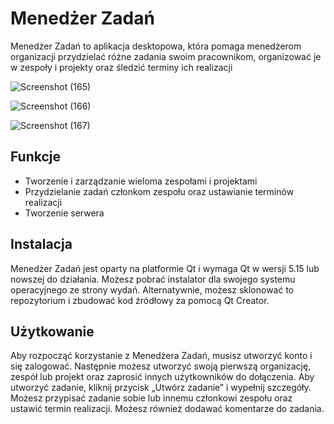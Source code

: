 # Menedżer Zadań

Menedżer Zadań to aplikacja desktopowa, która pomaga menedżerom organizacji przydzielać różne zadania swoim pracownikom, organizować je w zespoły i projekty oraz śledzić terminy ich realizacji

![Screenshot (165)](https://github.com/AdamSzczotka/TaskMenager_WSTI/SCREENSHOT/Welcome.png)

![Screenshot (166)](https://github.com/)

![Screenshot (167)](https://github.com/)

## Funkcje

- Tworzenie i zarządzanie wieloma zespołami i projektami
- Przydzielanie zadań członkom zespołu oraz ustawianie terminów realizacji
- Tworzenie serwera

## Instalacja

Menedżer Zadań jest oparty na platformie Qt i wymaga Qt w wersji 5.15 lub nowszej do działania. Możesz pobrać instalator dla swojego systemu operacyjnego ze strony wydań. Alternatywnie, możesz sklonować to repozytorium i zbudować kod źródłowy za pomocą Qt Creator.

## Użytkowanie

Aby rozpocząć korzystanie z Menedżera Zadań, musisz utworzyć konto i się zalogować. Następnie możesz utworzyć swoją pierwszą organizację, zespół lub projekt oraz zaprosić innych użytkowników do dołączenia. Aby utworzyć zadanie, kliknij przycisk „Utwórz zadanie” i wypełnij szczegóły. Możesz przypisać zadanie sobie lub innemu członkowi zespołu oraz ustawić termin realizacji. Możesz również dodawać komentarze do zadania.
